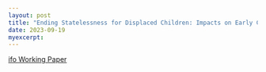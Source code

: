 ```yaml
---
layout: post
title: "Ending Statelessness for Displaced Children: Impacts on Early Childhood Education"
date: 2023-09-19
myexcerpt: 
---
```


[ifo Working Paper](https://www.ifo.de/DocDL/wp-2023-401-rude-colombia-birthright.pdf)

<object data="/images/wp-2023-401-rude-colombia-birthright.pdf" width="1000" height="1000" type='application/pdf'></object>
